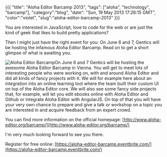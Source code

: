 {{{
  "title": "Aloha Editor Barcamp 2013",
  "tags": ["aloha", "technology", "barcamp"],
  "category":"blog",
  "date": "Sun, 19 May 2013 17:26:15 GMT",
  "color":"violet",
  "slug":"aloha-editor-barcamp-2013"
}}}

You are interested in JavaScript, love to code for the web or are just the kind of geek that likes to build pretty applications?

Then I might just have the right event for you: On June 6 and 7, Gentics will be hosting the infamous Aloha Editor Barcamp. Read on to get a short glimpse of what is awaiting you.
<!--more-->
![Aloha Editor Barcamp](http://images.supnig.com/media/pictures/aloha-editor-barcamp-june-2013-small.png)On June 6 and 7 Gentics will be hosting the awesome Aloha Editor Barcamp in Vienna. You will get to meet lots of interesting people who were working on, with and around Aloha Editor and did all kinds of fancy projects with it. We will for example here about an integration into an online learning tool where the team built their custom UI on top of the Aloha Editor core. We will also see some fancy side projects that, for example, will let you edit ebooks online with Aloha Editor and Github or integrate Aloha Editor with AngularJS. On top of that you will have your very own chance to prepare and give a talk or workshop on a topic you are interested in and acquire feedback from an expert crowd. 

You can find more information on the official homepage: [http://www.aloha-editor.org/barcamp/](http://www.aloha-editor.org/barcamp/)

I'm very much looking forward to see you there.

Register for free online: [https://aloha-editor-barcamp.eventbrite.com/](https://aloha-editor-barcamp.eventbrite.com/)